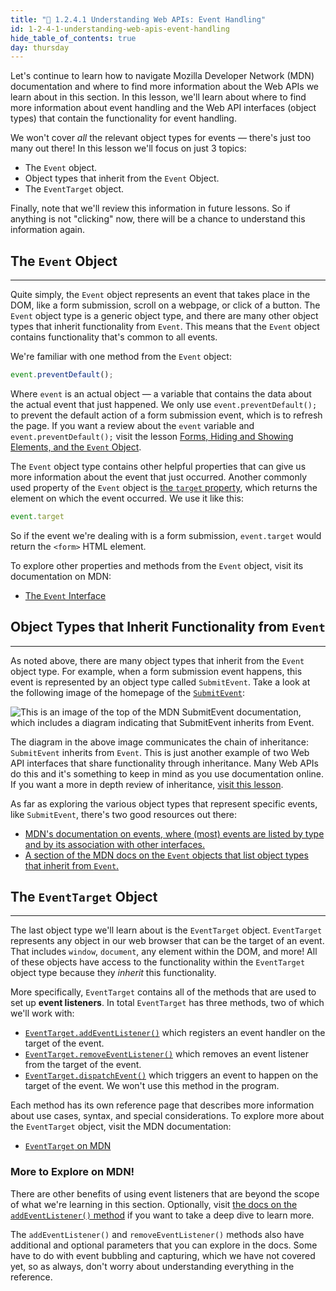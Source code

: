 ```yaml
---
title: "📓 1.2.4.1 Understanding Web APIs: Event Handling"
id: 1-2-4-1-understanding-web-apis-event-handling
hide_table_of_contents: true
day: thursday
---
```


Let's continue to learn how to navigate Mozilla Developer Network (MDN) documentation and where to find more information about the Web APIs we learn about in this section. In this lesson, we'll learn about where to find more information about event handling and the Web API interfaces (object types) that contain the functionality for event handling. 

We won't cover _all_ the relevant object types for events — there's just too many out there! In this lesson we'll focus on just 3 topics:

* The `Event` object.
* Object types that inherit from the `Event` Object.
* The `EventTarget` object.

Finally, note that we'll review this information in future lessons. So if anything is not "clicking" now, there will be a chance to understand this information again. 

## The `Event` Object
---

Quite simply, the `Event` object represents an event that takes place in the DOM, like a form submission, scroll on a webpage, or click of a button. The `Event` object type is a generic object type, and there are many other object types that inherit functionality from `Event`. This means that the `Event` object contains functionality that's common to all events. 

We're familiar with one method from the `Event` object:

```js
event.preventDefault();
```

Where `event` is an actual object — a variable that contains the data about the actual event that just happened. We only use `event.preventDefault();` to prevent the default action of a form submission event, which is to refresh the page. If you want a review about the `event` variable and `event.preventDefault();` visit the lesson [Forms, Hiding and Showing Elements, and the `Event` Object]( https://old.learnhowtoprogram.com/introduction-to-programming/javascript-and-web-browsers/forms-hiding-and-showing-elements-and-the-event-object).

The `Event` object type contains other helpful properties that can give us more information about the event that just occurred. Another commonly used property of the `Event` object is [the `target` property](https://developer.mozilla.org/en-US/docs/Web/API/Event/target), which returns the element on which the event occurred. We use it like this: 

```js
event.target
```

So if the event we're dealing with is a form submission, `event.target` would return the `<form>` HTML element.

To explore other properties and methods from the `Event` object, visit its documentation on MDN:

* [The `Event` Interface](https://developer.mozilla.org/en-US/docs/Web/API/Event)

## Object Types that Inherit Functionality from `Event`
---

As noted above, there are many object types that inherit from the `Event` object type. For example, when a form submission event happens, this event is represented by an object type called `SubmitEvent`. Take a look at the following image of the homepage of the [`SubmitEvent`](https://developer.mozilla.org/en-US/docs/Web/API/SubmitEvent):

![This is an image of the top of the MDN `SubmitEvent` documentation, which includes a diagram indicating that `SubmitEvent` inherits from `Event`.](https://learnhowtoprogram.s3.us-west-2.amazonaws.com/Intermediate+JavaScript/Object-Oriented-JavaScript-2020/submit-event-inheritance.png)

The diagram in the above image communicates the chain of inheritance: `SubmitEvent` inherits from `Event`. This is just another example of two Web API interfaces that share functionality through inheritance. Many Web APIs do this and it's something to keep in mind as you use documentation online. If you want a more in depth review of inheritance, [visit this lesson]( https://old.learnhowtoprogram.com/introduction-to-programming/javascript-and-web-browsers/understanding-web-apis-interfaces-object-types-and-inheritance).

As far as exploring the various object types that represent specific events, like `SubmitEvent`, there's two good resources out there:

* [MDN's documentation on events, where (most) events are listed by type and by its association with other interfaces.](https://developer.mozilla.org/en-US/docs/Web/Events)
* [A section of the MDN docs on the `Event` objects that list object types that inherit from `Event`.](https://developer.mozilla.org/en-US/docs/Web/API/Event#interfaces_based_on_event)

## The `EventTarget` Object
---

The last object type we'll learn about is the `EventTarget` object. `EventTarget` represents any object in our web browser that can be the target of an event. That includes `window`, `document`, any element within the DOM, and more! All of these objects have access to the functionality within the `EventTarget` object type because they _inherit_ this functionality.

More specifically, `EventTarget` contains all of the methods that are used to set up **event listeners**. In total `EventTarget` has three methods, two of which we'll work with:

* [`EventTarget.addEventListener()`](https://developer.mozilla.org/en-US/docs/Web/API/EventTarget/addEventListener) which registers an event handler on the target of the event.
* [`EventTarget.removeEventListener()`](https://developer.mozilla.org/en-US/docs/Web/API/EventTarget/removeEventListener) which removes an event listener from the target of the event.
* [`EventTarget.dispatchEvent()`](https://developer.mozilla.org/en-US/docs/Web/API/EventTarget/dispatchEvent) which triggers an event to happen on the target of the event. We won't use this method in the program. 

Each method has its own reference page that describes more information about use cases, syntax, and special considerations. To explore more about the `EventTarget` object, visit the MDN documentation:

* [`EventTarget` on MDN](https://developer.mozilla.org/en-US/docs/Web/API/EventTarget)

### More to Explore on MDN!

There are other benefits of using event listeners that are beyond the scope of what we're learning in this section. Optionally, visit [the docs on the `addEventListener()` method](https://developer.mozilla.org/en-US/docs/Web/API/EventTarget/addEventListener) if you want to take a deep dive to learn more. 

The `addEventListener()` and `removeEventListener()` methods also have additional and optional parameters that you can explore in the docs. Some have to do with event bubbling and capturing, which we have not covered yet, so as always, don't worry about understanding everything in the reference. 
